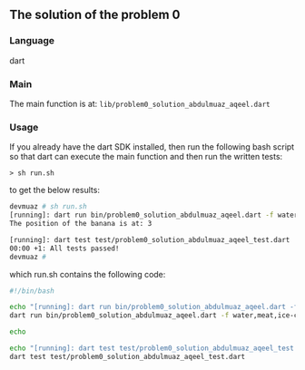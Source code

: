 ## The solution of the problem 0

### Language

dart

### Main

The main function is at: `lib/problem0_solution_abdulmuaz_aqeel.dart`

### Usage

If you already have the dart SDK installed, then run the following bash script so that dart can execute the main function and then run the written tests:

```
> sh run.sh
```

to get the below results:

```sh
devmuaz # sh run.sh
[running]: dart run bin/problem0_solution_abdulmuaz_aqeel.dart -f water,meat,ice-cream,banana,ice-cubes -i banana
The position of the banana is at: 3

[running]: dart test test/problem0_solution_abdulmuaz_aqeel_test.dart
00:00 +1: All tests passed!
devmuaz #
```

which run.sh contains the following code:

```sh
#!/bin/bash

echo "[running]: dart run bin/problem0_solution_abdulmuaz_aqeel.dart -f water,meat,ice-cream,banana,ice-cubes -i banana"
dart run bin/problem0_solution_abdulmuaz_aqeel.dart -f water,meat,ice-cream,banana,ice-cubes -i banana

echo

echo "[running]: dart test test/problem0_solution_abdulmuaz_aqeel_test.dart"
dart test test/problem0_solution_abdulmuaz_aqeel_test.dart
```
